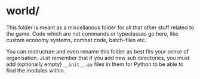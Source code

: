 # world/

This folder is meant as a miscellanous folder for all that other stuff
related to the game. Code which are not commands or typeclasses go
here, like custom economy systems, combat code, batch-files etc. 

You can restructure and even rename this folder as best fits your
sense of organisation. Just remember that if you add new sub
directories, you must add (optionally empty) `__init__.py` files in
them for Python to be able to find the modules within. 
